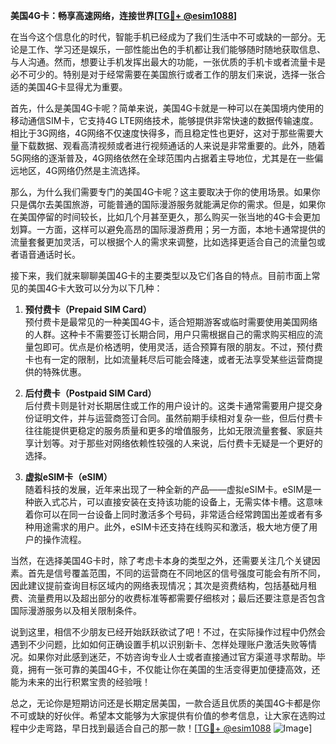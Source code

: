 **美国4G卡：畅享高速网络，连接世界[[TG💪+ @esim1088](https://t.me/s/esim1088)]**

在当今这个信息化的时代，智能手机已经成为了我们生活中不可或缺的一部分。无论是工作、学习还是娱乐，一部性能出色的手机都让我们能够随时随地获取信息、与人沟通。然而，想要让手机发挥出最大的功能，一张优质的手机卡或者流量卡是必不可少的。特别是对于经常需要在美国旅行或者工作的朋友们来说，选择一张合适的美国4G卡显得尤为重要。

首先，什么是美国4G卡呢？简单来说，美国4G卡就是一种可以在美国境内使用的移动通信SIM卡，它支持4G LTE网络技术，能够提供非常快速的数据传输速度。相比于3G网络，4G网络不仅速度快得多，而且稳定性也更好，这对于那些需要大量下载数据、观看高清视频或者进行视频通话的人来说是非常重要的。此外，随着5G网络的逐渐普及，4G网络依然在全球范围内占据着主导地位，尤其是在一些偏远地区，4G网络仍然是主流选择。

那么，为什么我们需要专门的美国4G卡呢？这主要取决于你的使用场景。如果你只是偶尔去美国旅游，可能普通的国际漫游服务就能满足你的需求。但是，如果你在美国停留的时间较长，比如几个月甚至更久，那么购买一张当地的4G卡会更加划算。一方面，这样可以避免高昂的国际漫游费用；另一方面，本地卡通常提供的流量套餐更加灵活，可以根据个人的需求来调整，比如选择更适合自己的流量包或者语音通话时长。

接下来，我们就来聊聊美国4G卡的主要类型以及它们各自的特点。目前市面上常见的美国4G卡大致可以分为以下几种：

1. **预付费卡（Prepaid SIM Card）**  
   预付费卡是最常见的一种美国4G卡，适合短期游客或临时需要使用美国网络的人群。这种卡不需要签订长期合同，用户只需根据自己的需求购买相应的流量包即可。优点是价格透明，使用灵活，适合预算有限的朋友。不过，预付费卡也有一定的限制，比如流量耗尽后可能会降速，或者无法享受某些运营商提供的特殊优惠。

2. **后付费卡（Postpaid SIM Card）**  
   后付费卡则是针对长期居住或工作的用户设计的。这类卡通常需要用户提交身份证明文件，并与运营商签订合同。虽然前期手续相对复杂一些，但后付费卡往往能提供更稳定的服务质量和更多的增值服务，比如无限流量套餐、家庭共享计划等。对于那些对网络依赖性较强的人来说，后付费卡无疑是一个更好的选择。

3. **虚拟eSIM卡（eSIM）**  
   随着科技的发展，近年来出现了一种全新的产品——虚拟eSIM卡。eSIM是一种嵌入式芯片，可以直接安装在支持该功能的设备上，无需实体卡槽。这意味着你可以在同一台设备上同时激活多个号码，非常适合经常跨国出差或者有多种用途需求的用户。此外，eSIM卡还支持在线购买和激活，极大地方便了用户的操作流程。

当然，在选择美国4G卡时，除了考虑卡本身的类型之外，还需要关注几个关键因素。首先是信号覆盖范围，不同的运营商在不同地区的信号强度可能会有所不同，因此建议提前查询目标区域内的网络表现情况；其次是资费结构，包括基础月租费、流量费用以及超出部分的收费标准等都需要仔细核对；最后还要注意是否包含国际漫游服务以及相关限制条件。

说到这里，相信不少朋友已经开始跃跃欲试了吧！不过，在实际操作过程中仍然会遇到不少问题，比如如何正确设置手机以识别新卡、怎样处理账户激活失败等情况。如果你对此感到迷茫，不妨咨询专业人士或者直接通过官方渠道寻求帮助。毕竟，拥有一张可靠的美国4G卡，不仅能让你在美国的生活变得更加便捷高效，还能为未来的出行积累宝贵的经验哦！

总之，无论你是短期访问还是长期定居美国，一款合适且优质的美国4G卡都是你不可或缺的好伙伴。希望本文能够为大家提供有价值的参考信息，让大家在选购过程中少走弯路，早日找到最适合自己的那一款！[[TG💪+ @esim1088](https://t.me/s/esim1088) ![Image](https://i.postimg.cc/4NQfJmqS/Snipaste-2025-05-13-00-14-12.png)]